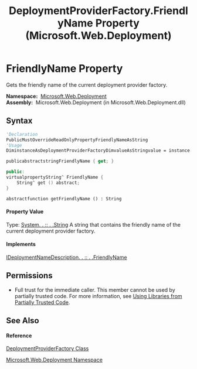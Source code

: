 ﻿---
title: DeploymentProviderFactory.FriendlyName Property  (Microsoft.Web.Deployment)
TOCTitle: FriendlyName Property
ms:assetid: P:Microsoft.Web.Deployment.DeploymentProviderFactory.FriendlyName
ms:mtpsurl: https://msdn.microsoft.com/en-us/library/microsoft.web.deployment.deploymentproviderfactory.friendlyname(v=VS.90)
ms:contentKeyID: 20209329
ms.date: 05/02/2012
mtps_version: v=VS.90
f1_keywords:
- Microsoft.Web.Deployment.DeploymentProviderFactory.FriendlyName
- Microsoft.Web.Deployment.DeploymentProviderFactory.get_FriendlyName
dev_langs:
- CSharp
- JScript
- VB
- c++
api_location:
- Microsoft.Web.Deployment.dll
api_name:
- Microsoft.Web.Deployment.DeploymentProviderFactory.FriendlyName
- Microsoft.Web.Deployment.DeploymentProviderFactory.get_FriendlyName
api_type:
- Managed
topic_type:
- apiref
- kbSyntax
product_family_name: VS
ROBOTS: INDEX,FOLLOW
---

# FriendlyName Property

Gets the friendly name of the current deployment provider factory.

**Namespace:**  [Microsoft.Web.Deployment](microsoft-web-deployment-namespace.md)  
**Assembly:**  Microsoft.Web.Deployment (in Microsoft.Web.Deployment.dll)

## Syntax

``` vb
'Declaration
PublicMustOverrideReadOnlyPropertyFriendlyNameAsString
'Usage
DiminstanceAsDeploymentProviderFactoryDimvalueAsStringvalue = instance.FriendlyName
```

``` csharp
publicabstractstringFriendlyName { get; }
```

``` c++
public:
virtualpropertyString^ FriendlyName {
    String^ get () abstract;
}
```

``` jscript
abstractfunction getFriendlyName () : String
```

#### Property Value

Type: [System. . :: . .String](https://msdn.microsoft.com/en-us/library/s1wwdcbf\(v=vs.90\))  
A string that contains the friendly name of the current deployment provider factory.  

#### Implements

[IDeploymentNameDescription. . :: . .FriendlyName](ideploymentnamedescription-friendlyname-property-microsoft-web-deployment.md)  

## Permissions

  - Full trust for the immediate caller. This member cannot be used by partially trusted code. For more information, see [Using Libraries from Partially Trusted Code](https://msdn.microsoft.com/en-us/library/8skskf63\(v=vs.90\)).

## See Also

#### Reference

[DeploymentProviderFactory Class](deploymentproviderfactory-class-microsoft-web-deployment.md)

[Microsoft.Web.Deployment Namespace](microsoft-web-deployment-namespace.md)

